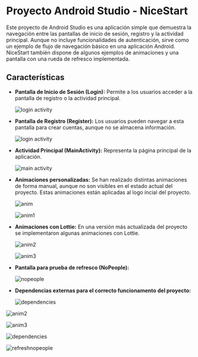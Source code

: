 # Proyecto Android Studio - NiceStart 

Este proyecto de Android Studio es una aplicación simple que demuestra la navegación entre las pantallas de inicio de sesión, registro y la actividad principal. Aunque no incluye funcionalidades de autenticación, sirve como un ejemplo de flujo de navegación básico en una aplicación Android. NiceStart también dispone de algunos ejemplos de animaciones y una pantalla con una rueda de refresco implementada.

## Características

- **Pantalla de Inicio de Sesión (Login):** Permite a los usuarios acceder a la pantalla de registro o la actividad principal.


  ![login activity](img/login.JPG)

- **Pantalla de Registro (Register):** Los usuarios pueden navegar a esta pantalla para crear cuentas, aunque no se almacena información.

  
  ![login activity](img/register.JPG)

- **Actividad Principal (MainActivity):** Representa la página principal de la aplicación.

  
  ![main activity](img/main.JPG)

- **Animaciones personalizadas:** Se han realizado distintas animaciones de forma manual, aunque no son visibles en el estado actual del proyecto. Estas animaciones están aplicadas al logo incial del proyecto.

  
  ![anim](img/anim.PNG)
  
  ![anim1](img/anim1.PNG)
  
- **Animaciones con Lottie:** En una versión más actualizada del proyecto se implementaron algunas animaciones con Lottie.

  
  ![anim2](img/anim2.PNG)
  
  ![anim3](img/anim3.PNG)

- **Pantalla para prueba de refresco (NoPeople):**

  
  ![nopeople](img/refreshnopeople.png)

- **Dependencias externas para el correcto funcionamento del proyecto:**

  
  ![dependencies](img/dependencies.PNG)
 
  













![anim2](img/anim2.png)

![anim3](img/anim3.png)

![dependencies](img/dependecies.png)

![refreshnopeople](img/refreshnopeople.png)
